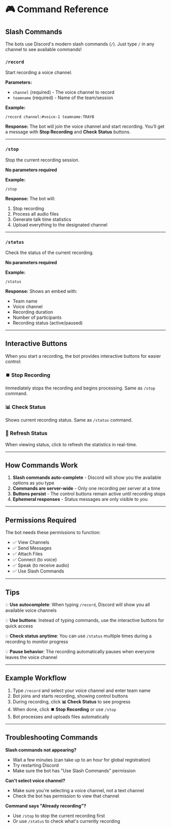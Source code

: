 # 🎮 Command Reference

## Slash Commands

The bots use Discord's modern slash commands (`/`). Just type `/` in any channel to see available commands!

### `/record`
Start recording a voice channel.

**Parameters:**
- `channel` (required) - The voice channel to record
- `teamname` (required) - Name of the team/session

**Example:**
```
/record channel:#voice-1 teamname:TRAYB
```

**Response:**
The bot will join the voice channel and start recording. You'll get a message with **Stop Recording** and **Check Status** buttons.

---

### `/stop`
Stop the current recording session.

**No parameters required**

**Example:**
```
/stop
```

**Response:**
The bot will:
1. Stop recording
2. Process all audio files
3. Generate talk time statistics
4. Upload everything to the designated channel

---

### `/status`
Check the status of the current recording.

**No parameters required**

**Example:**
```
/status
```

**Response:**
Shows an embed with:
- Team name
- Voice channel
- Recording duration
- Number of participants
- Recording status (active/paused)

---

## Interactive Buttons

When you start a recording, the bot provides interactive buttons for easier control:

### ⏹️ Stop Recording
Immediately stops the recording and begins processing. Same as `/stop` command.

### 📊 Check Status
Shows current recording status. Same as `/status` command.

### 🔄 Refresh Status
When viewing status, click to refresh the statistics in real-time.

---

## How Commands Work

1. **Slash commands auto-complete** - Discord will show you the available options as you type
2. **Commands are server-wide** - Only one recording per server at a time
3. **Buttons persist** - The control buttons remain active until recording stops
4. **Ephemeral responses** - Status messages are only visible to you

---

## Permissions Required

The bot needs these permissions to function:
- ✅ View Channels
- ✅ Send Messages
- ✅ Attach Files
- ✅ Connect (to voice)
- ✅ Speak (to receive audio)
- ✅ Use Slash Commands

---

## Tips

💡 **Use autocomplete**: When typing `/record`, Discord will show you all available voice channels

💡 **Use buttons**: Instead of typing commands, use the interactive buttons for quick access

💡 **Check status anytime**: You can use `/status` multiple times during a recording to monitor progress

💡 **Pause behavior**: The recording automatically pauses when everyone leaves the voice channel

---

## Example Workflow

1. Type `/record` and select your voice channel and enter team name
2. Bot joins and starts recording, showing control buttons
3. During recording, click **📊 Check Status** to see progress
4. When done, click **⏹️ Stop Recording** or use `/stop`
5. Bot processes and uploads files automatically

---

## Troubleshooting Commands

**Slash commands not appearing?**
- Wait a few minutes (can take up to an hour for global registration)
- Try restarting Discord
- Make sure the bot has "Use Slash Commands" permission

**Can't select voice channel?**
- Make sure you're selecting a voice channel, not a text channel
- Check the bot has permission to view that channel

**Command says "Already recording"?**
- Use `/stop` to stop the current recording first
- Or use `/status` to check what's currently recording

